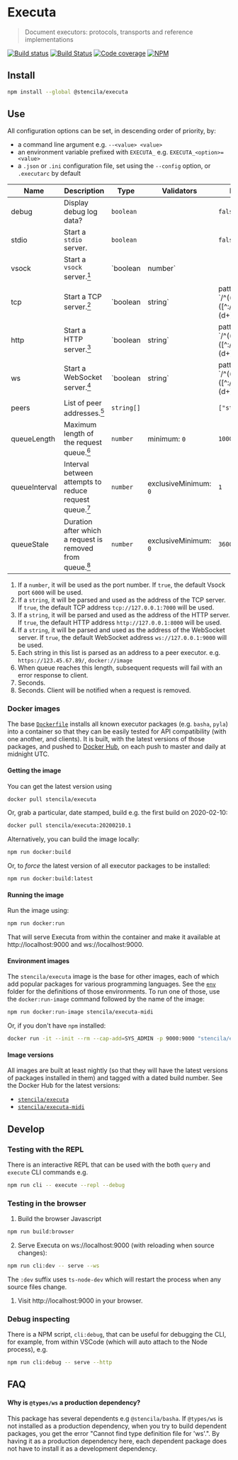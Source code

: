 # Executa

> Document executors: protocols, transports and reference implementations

[![Build status](https://travis-ci.org/stencila/executa.svg?branch=master)](https://travis-ci.org/stencila/executa)
[![Build Status](https://dev.azure.com/stencila/stencila/_apis/build/status/stencila.executa?branchName=master)](https://dev.azure.com/stencila/stencila/_build/latest?definitionId=4&branchName=master)
[![Code coverage](https://codecov.io/gh/stencila/executa/branch/master/graph/badge.svg)](https://codecov.io/gh/stencila/executa)
[![NPM](https://img.shields.io/npm/v/@stencila/executa.svg?style=flat)](https://www.npmjs.com/package/@stencila/executa)

## Install

```bash
npm install --global @stencila/executa
```

## Use

<!-- prettier-ignore-start -->
<!-- CONFIGA-USAGE-BEGIN -->
All configuration options can be set, in descending order of priority, by:

- a command line argument e.g. `--<value> <value>`
- an environment variable prefixed with `EXECUTA_` e.g. `EXECUTA_<option>=<value>`
- a `.json` or `.ini` configuration file, set using the `--config` option, or `.executarc` by default
<!-- CONFIGA-USAGE-END -->

<!-- CONFIGA-TABLE-BEGIN -->
| Name          | Description                                                                                         | Type               | Validators                                                 | Default         |
| ------------- | --------------------------------------------------------------------------------------------------- | ------------------ | ---------------------------------------------------------- | --------------- |
| debug         | Display debug log data?                                                                             | `boolean`          |                                                            | `false`         |
| stdio         | Start a `stdio` server.                                                                             | `boolean`          |                                                            | `false`         |
| vsock         | Start a `vsock` server.<a href="#vsock-details"><sup>1</sup></a>                                    | `boolean | number` |                                                            | `false`         |
| tcp           | Start a TCP server.<a href="#tcp-details"><sup>2</sup></a>                                          | `boolean | string` | pattern: `/^((tcp?://)?([^:/]+)(:(d+))?(/(.+))?)|(d+)$/`   | `false`         |
| http          | Start a HTTP server.<a href="#http-details"><sup>3</sup></a>                                        | `boolean | string` | pattern: `/^((https?://)?([^:/]+)(:(d+))?(/(.+))?)|(d+)$/` | `false`         |
| ws            | Start a WebSocket server.<a href="#ws-details"><sup>4</sup></a>                                     | `boolean | string` | pattern: `/^((wss?://)?([^:/]+)(:(d+))?(/(.+))?)|(d+)$/`   | `false`         |
| peers         | List of peer addresses.<a href="#peers-details"><sup>5</sup></a>                                    | `string[]`         |                                                            | `["stdio://*"]` |
| queueLength   | Maximum length of the request queue.<a href="#queueLength-details"><sup>6</sup></a>                 | `number`           | minimum: `0`                                               | `1000`          |
| queueInterval | Interval between attempts to reduce request queue.<a href="#queueInterval-details"><sup>7</sup></a> | `number`           | exclusiveMinimum: `0`                                      | `1`             |
| queueStale    | Duration after which a request is removed from queue.<a href="#queueStale-details"><sup>8</sup></a> | `number`           | exclusiveMinimum: `0`                                      | `3600`          |


1. <a id="vsock-details"></a>If a `number`, it will be used as the port number.
If `true`, the default Vsock port `6000` will be used.
2. <a id="tcp-details"></a>If a `string`, it will be parsed and used as the address
of the TCP server.
If `true`, the default TCP address `tcp://127.0.0.1:7000`
will be used.
3. <a id="http-details"></a>If a `string`, it will be parsed and used as the address
of the HTTP server.
If `true`, the default HTTP address `http://127.0.0.1:8000`
will be used.
4. <a id="ws-details"></a>If a `string`, it will be parsed and used as the address
of the WebSocket server.
If `true`, the default WebSocket address `ws://127.0.0.1:9000`
will be used.
5. <a id="peers-details"></a>Each string in this list is parsed as an address to
a peer executor. e.g. `https://123.45.67.89/`, `docker://image`
6. <a id="queueLength-details"></a>When queue reaches this length, subsequent requests will
fail with an error response to client.
7. <a id="queueInterval-details"></a>Seconds.
8. <a id="queueStale-details"></a>Seconds. Client will be notified when a request is removed.

<!-- CONFIGA-TABLE-END -->
<!-- prettier-ignore-end -->

### Docker images

The base [`Dockerfile`](Dockerfile) installs all known executor packages (e.g. `basha`, `pyla`) into a container so that they can be easily tested for API compatibility (with one another, and clients). It is built, with the latest versions of those packages, and pushed to [Docker Hub](https://hub.docker.com/repository/docker/stencila/executa), on each push to master and daily at midnight UTC.

#### Getting the image

You can get the latest version using

```bash
docker pull stencila/executa
```

Or, grab a particular, date stamped, build e.g. the first build on 2020-02-10:

```bash
docker pull stencila/executa:20200210.1
```

Alternatively, you can build the image locally:

```bash
npm run docker:build
```

Or, to _force_ the latest version of all executor packages to be installed:

```bash
npm run docker:build:latest
```

#### Running the image

Run the image using:

```bash
npm run docker:run
```

That will serve Executa from within the container and make it available at http://localhost:9000 and ws://localhost:9000.

#### Environment images

The `stencila/executa` image is the base for other images, each of which add popular packages for various programming languages. See the [`env`](envs) folder for the definitions of those environments. To run one of those, use the `docker:run-image` command followed by the name of the image:

```bash
npm run docker:run-image stencila/executa-midi
```

Or, if you don't have `npm` installed:

```bash
docker run -it --init --rm --cap-add=SYS_ADMIN -p 9000:9000 "stencila/executa-midi"
```

#### Image versions

All images are built at least nightly (so that they will have the latest versions of packages installed in them) and tagged with a dated build number. See the Docker Hub for the latest versions:

- [`stencila/executa`](https://hub.docker.com/r/stencila/executa/tags?ordering=last_updated)
- [`stencila/executa-midi`](https://hub.docker.com/r/stencila/executa-midi/tags?ordering=last_updated)

## Develop

### Testing with the REPL

There is an interactive REPL that can be used with the both `query` and `execute` CLI commands e.g.

```bash
npm run cli -- execute --repl --debug
```

### Testing in the browser

1. Build the browser Javascript

```bash
npm run build:browser
```

2. Serve Executa on ws://localhost:9000 (with reloading when source changes):

```bash
npm run cli:dev -- serve --ws
```

The `:dev` suffix uses `ts-node-dev` which will restart the process when any source files change.

1. Visit http://localhost:9000 in your browser.

### Debug inspecting

There is a NPM script, `cli:debug`, that can be useful for debugging the CLI, for example, from within VSCode (which will auto attach to the Node process), e.g.

```bash
npm run cli:debug -- serve --http
```

## FAQ

#### Why is `@types/ws` a production dependency?

This package has several dependents e.g `@stencila/basha`. If `@types/ws` is not installed as a production dependency,
when you try to build dependent packages, you get the error "Cannot find type definition file for 'ws'.". By having it
as a production dependency here, each dependent package does not have to install it as a development dependency.
